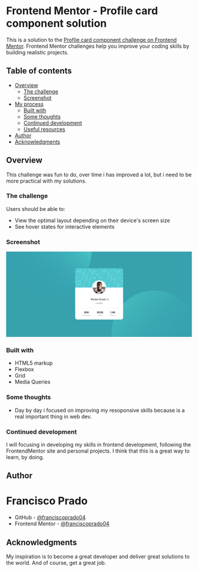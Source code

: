 # Frontend Mentor - Profile card component solution

This is a solution to the [Profile card component challenge on Frontend Mentor](https://www.frontendmentor.io/challenges/profile-card-component-cfArpWshJ). Frontend Mentor challenges help you improve your coding skills by building realistic projects.

## Table of contents

- [Overview](#overview)
  - [The challenge](#the-challenge)
  - [Screenshot](#screenshot)
- [My process](#my-process)
  - [Built with](#built-with)
  - [Some thoughts](#some-thoughts)
  - [Continued development](#continued-development)
  - [Useful resources](#useful-resources)
- [Author](#author)
- [Acknowledgments](#acknowledgments)

## Overview

This challenge was fun to do, over time i has improved a lot, but i need to be more practical with my solutions.

### The challenge

Users should be able to:

- View the optimal layout depending on their device's screen size
- See hover states for interactive elements

### Screenshot

![](./images/card-main.png)

### Built with

- HTML5 markup
- Flexbox
- Grid
- Media Queries

### Some thoughts

- Day by day i focused on improving my resoponsive skills because is a real important thing in web dev.

### Continued development

I will focusing in developing my skills in frontend development, following the FrontendMentor site and personal projects.
I think that this is a great way to learn, by doing.

## Author

# Francisco Prado

- GitHub - [@franciscoprado04](https://github.com/franciscoprado4)
- Frontend Mentor - [@franciscoprado04](https://www.frontendmentor.io/profile/franciscoprado4)

## Acknowledgments

My inspiration is to become a great developer and deliver great solutions to the world. And of course, get a great job.
